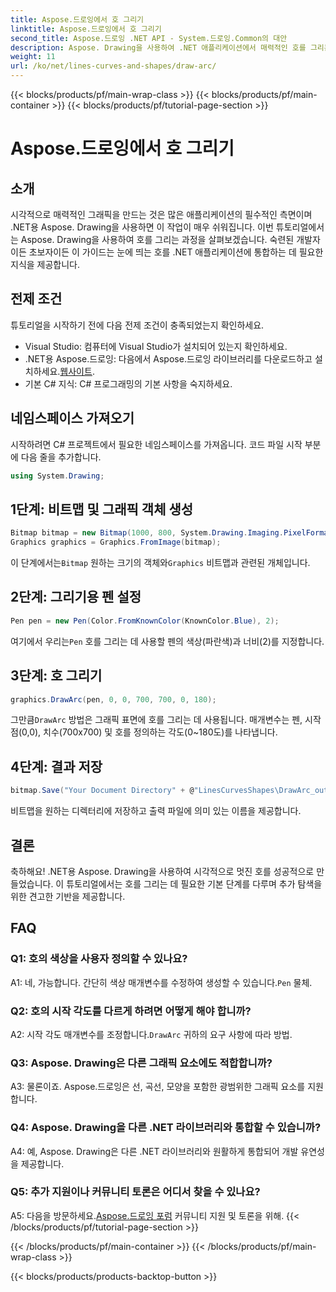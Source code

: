 ```yaml
---
title: Aspose.드로잉에서 호 그리기
linktitle: Aspose.드로잉에서 호 그리기
second_title: Aspose.드로잉 .NET API - System.드로잉.Common의 대안
description: Aspose. Drawing을 사용하여 .NET 애플리케이션에서 매력적인 호를 그리는 방법을 알아보세요. 놀라운 시각적 결과를 얻으려면 단계별 가이드를 따르십시오.
weight: 11
url: /ko/net/lines-curves-and-shapes/draw-arc/
---
```


{{< blocks/products/pf/main-wrap-class >}}
{{< blocks/products/pf/main-container >}}
{{< blocks/products/pf/tutorial-page-section >}}

# Aspose.드로잉에서 호 그리기

## 소개

시각적으로 매력적인 그래픽을 만드는 것은 많은 애플리케이션의 필수적인 측면이며 .NET용 Aspose. Drawing을 사용하면 이 작업이 매우 쉬워집니다. 이번 튜토리얼에서는 Aspose. Drawing을 사용하여 호를 그리는 과정을 살펴보겠습니다. 숙련된 개발자이든 초보자이든 이 가이드는 눈에 띄는 호를 .NET 애플리케이션에 통합하는 데 필요한 지식을 제공합니다.

## 전제 조건

튜토리얼을 시작하기 전에 다음 전제 조건이 충족되었는지 확인하세요.

- Visual Studio: 컴퓨터에 Visual Studio가 설치되어 있는지 확인하세요.
-  .NET용 Aspose.드로잉: 다음에서 Aspose.드로잉 라이브러리를 다운로드하고 설치하세요.[웹사이트](https://releases.aspose.com/drawing/net/).
- 기본 C# 지식: C# 프로그래밍의 기본 사항을 숙지하세요.

## 네임스페이스 가져오기

시작하려면 C# 프로젝트에서 필요한 네임스페이스를 가져옵니다. 코드 파일 시작 부분에 다음 줄을 추가합니다.

```csharp
using System.Drawing;
```

## 1단계: 비트맵 및 그래픽 객체 생성

```csharp
Bitmap bitmap = new Bitmap(1000, 800, System.Drawing.Imaging.PixelFormat.Format32bppPArgb);
Graphics graphics = Graphics.FromImage(bitmap);
```

 이 단계에서는`Bitmap` 원하는 크기의 객체와`Graphics` 비트맵과 관련된 개체입니다.

## 2단계: 그리기용 펜 설정

```csharp
Pen pen = new Pen(Color.FromKnownColor(KnownColor.Blue), 2);
```

 여기에서 우리는`Pen` 호를 그리는 데 사용할 펜의 색상(파란색)과 너비(2)를 지정합니다.

## 3단계: 호 그리기

```csharp
graphics.DrawArc(pen, 0, 0, 700, 700, 0, 180);
```

 그만큼`DrawArc` 방법은 그래픽 표면에 호를 그리는 데 사용됩니다. 매개변수는 펜, 시작점(0,0), 치수(700x700) 및 호를 정의하는 각도(0~180도)를 나타냅니다.

## 4단계: 결과 저장

```csharp
bitmap.Save("Your Document Directory" + @"LinesCurvesShapes\DrawArc_out.png");
```

비트맵을 원하는 디렉터리에 저장하고 출력 파일에 의미 있는 이름을 제공합니다.

## 결론

축하해요! .NET용 Aspose. Drawing을 사용하여 시각적으로 멋진 호를 성공적으로 만들었습니다. 이 튜토리얼에서는 호를 그리는 데 필요한 기본 단계를 다루며 추가 탐색을 위한 견고한 기반을 제공합니다.

## FAQ

### Q1: 호의 색상을 사용자 정의할 수 있나요?

 A1: 네, 가능합니다. 간단히 색상 매개변수를 수정하여 생성할 수 있습니다.`Pen` 물체.

### Q2: 호의 시작 각도를 다르게 하려면 어떻게 해야 합니까?

 A2: 시작 각도 매개변수를 조정합니다.`DrawArc` 귀하의 요구 사항에 따라 방법.

### Q3: Aspose. Drawing은 다른 그래픽 요소에도 적합합니까?

A3: 물론이죠. Aspose.드로잉은 선, 곡선, 모양을 포함한 광범위한 그래픽 요소를 지원합니다.

### Q4: Aspose. Drawing을 다른 .NET 라이브러리와 통합할 수 있습니까?

A4: 예, Aspose. Drawing은 다른 .NET 라이브러리와 원활하게 통합되어 개발 유연성을 제공합니다.

### Q5: 추가 지원이나 커뮤니티 토론은 어디서 찾을 수 있나요?

 A5: 다음을 방문하세요.[Aspose.드로잉 포럼](https://forum.aspose.com/c/diagram/17) 커뮤니티 지원 및 토론을 위해.
{{< /blocks/products/pf/tutorial-page-section >}}

{{< /blocks/products/pf/main-container >}}
{{< /blocks/products/pf/main-wrap-class >}}

{{< blocks/products/products-backtop-button >}}
